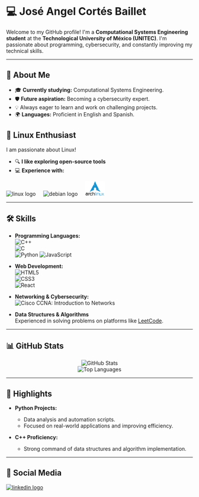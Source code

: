 # 💻 José Angel Cortés Baillet

Welcome to my GitHub profile! I'm a **Computational Systems Engineering student** at the **Technological University of México (UNITEC)**. I'm passionate about programming, cybersecurity, and constantly improving my technical skills.  

---

## 🚀 About Me
- 🎓 **Currently studying:** Computational Systems Engineering.  
- 🛡️ **Future aspiration:** Becoming a cybersecurity expert.  
- 💡 Always eager to learn and work on challenging projects.  
- 🌍 **Languages:** Proficient in English and Spanish.  

## 🐧 Linux Enthusiast  

I am passionate about Linux!  
- 🔍 **I like exploring open-source tools**  
- 💻 **Experience with:**  
<div align="left">
  <img src="https://cdn.jsdelivr.net/gh/devicons/devicon/icons/linux/linux-original.svg" height="40" alt="linux logo" />
  <img width="12" />
  <img src="https://cdn.jsdelivr.net/gh/devicons/devicon/icons/debian/debian-original.svg" height="40" alt="debian logo" />
  <img width="12" />
  <img src="https://github.com/JotaRandom/archlinux-artwork/blob/master/logos/archlinux-vert-dark.svg" height="40" alt="arch linux logo" />
</div>


---

## 🛠️ Skills  
- **Programming Languages:**  
  ![C++](https://img.shields.io/badge/-C++-00599C?style=flat-square&logo=cplusplus&logoColor=white)  
  ![C](https://img.shields.io/badge/-C-A8B9CC?style=flat-square&logo=c&logoColor=black)  
  ![Python](https://img.shields.io/badge/-Python-3776AB?style=flat-square&logo=python&logoColor=white)
  ![JavaScript](https://img.shields.io/badge/-JavaScript-F7DF1E?style=flat-square&logo=javascript&logoColor=black)  


- **Web Development:**  
  ![HTML5](https://img.shields.io/badge/-HTML5-E34F26?style=flat-square&logo=html5&logoColor=white)  
  ![CSS3](https://img.shields.io/badge/-CSS3-1572B6?style=flat-square&logo=css3)  
  ![React](https://img.shields.io/badge/-React-61DAFB?style=flat-square&logo=react&logoColor=black)  

- **Networking & Cybersecurity:**  
  ![Cisco CCNA: Introduction to Networks](https://img.shields.io/badge/-Cisco%20CCNA-1BA0D7?style=flat-square&logo=cisco&logoColor=white)  

- **Data Structures & Algorithms**  
  Experienced in solving problems on platforms like [LeetCode](https://leetcode.com/u/Doik/).  

---

## 📊 GitHub Stats  

<div align="center">
  <img src="https://github-readme-stats.vercel.app/api?username=Doikson&show_icons=true&theme=tokyonight" alt="GitHub Stats" />
  <br />
  <img src="https://github-readme-stats.vercel.app/api/top-langs/?username=Doikson&layout=compact&theme=tokyonight" alt="Top Languages" />
</div>

---

## 🌟 Highlights  

- **Python Projects:**  
  - Data analysis and automation scripts.  
  - Focused on real-world applications and improving efficiency.  

- **C++ Proficiency:**  
  - Strong command of data structures and algorithm implementation.  

---

## 📩 Social Media
<div align="left">
  <a href="https://www.linkedin.com/in/joseangelcortes/" target="_blank">
    <img src="https://cdn.jsdelivr.net/gh/devicons/devicon/icons/linkedin/linkedin-original.svg" height="40" alt="linkedin logo" />
  </a>
</div>
